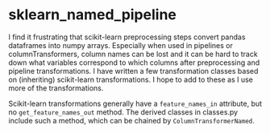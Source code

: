 # sklearn_named_pipeline

I find it frustrating that scikit-learn preprocessing steps convert pandas dataframes into numpy arrays. Especially when used in pipelines or columnTransformers, column names can be lost and it can be hard to track down what variables correspond to which columns after preprocessing and pipeline transformations. I have written a few transformation classes based on (inheriting) scikit-learn transformations. I hope to add to these as I use more of the transformations.

Scikit-learn transformations generally have a `feature_names_in` attribute, but no `get_feature_names_out` method. The derived classes in classes.py include such a method, which can be chained by `ColumnTransformerNamed`.
